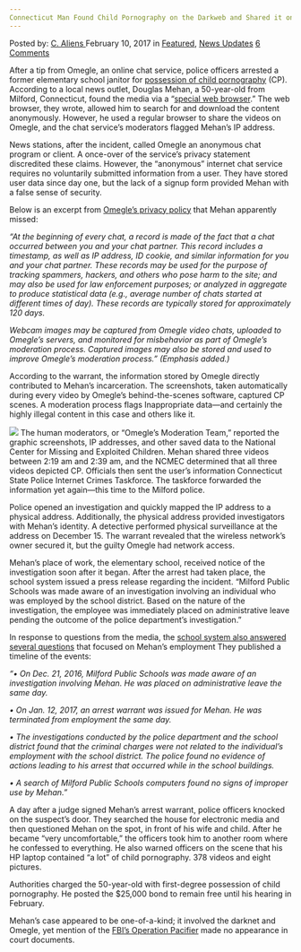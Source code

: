 ```yaml
---
Connecticut Man Found Child Pornography on the Darkweb and Shared it on Omegle
---
```

<article class="post-listing post-18066 post type-post status-publish format-standard has-post-thumbnail hentry category-deepdot-news category-news-updates">
    <div class="post-inner">
        <span>Posted by: <a href="https://www.deepdotweb.com/author/caliens/" title="">C. Aliens </a></span>
    <span>February 10, 2017</span>
    <span>in <a href="https://www.deepdotweb.com/category/deepdot-news/" rel="category tag">Featured</a>, <a href="https://www.deepdotweb.com/category/news-updates/" rel="category tag">News Updates</a></span>
    <span><a href="https://www.deepdotweb.com/2017/02/10/connecticut-man-found-child-pornography-on-the-darkweb/#comments">6 Comments</a></span>
    </p>
    <div class="clear"></div>
    <div class="entry">
    <p>After a tip from Omegle, an online chat service, police officers arrested a former elementary school janitor for <a href="https://www.deepdotweb.com/2017/01/17/ohio-man-indicted-on-child-porn-charges/">possession of child pornography</a> (CP). According to a local news outlet, Douglas Mehan, a 50-year-old from Milford, Connecticut, found the media via a “<a href="http://www.nhregister.com/general-news/20170120/warrant-former-milford-school-custodian-used-dark-web-anonymous-chat-room-for-child-porn">special web browser</a>.” The web browser, they wrote, allowed him to search for and download the content anonymously. However, he used a regular browser to share the videos on Omegle, and the chat service’s moderators flagged Mehan’s IP address.</p>
    <p>News stations, after the incident, called Omegle an anonymous chat program or client. A once-over of the service’s privacy statement discredited these claims. However, the “anonymous” internet chat service requires no voluntarily submitted information from a user. They have stored user data since day one, but the lack of a signup form provided Mehan with a false sense of security.</p>
    <p>Below is an excerpt from <a href="http://www.omegle.com/static/privacy.html">Omegle’s privacy policy</a> that Mehan apparently missed:</p>
    <p><em>“</em><em>At the beginning of every chat, a record is made</em><em> of the fact that a chat occurred between you and your chat partner. </em><em>This record includes a timestamp, as well as IP address, ID cookie, and similar information for you and your chat partner</em><em>. These records may be used for the purpose of tracking spammers, hackers, and others who pose harm to the site; and may also be </em><em>used for law enforcement purposes</em><em>; or analyzed in aggregate to produce statistical data (e.g., average number of chats started at different times of day). These records are typically stored for approximately 120 days.</em></p>
    <p><em>Webcam images may be captured from Omegle video chats, uploaded to Omegle&#8217;s servers, and monitored for misbehavior as part of Omegle&#8217;s moderation process</em><em>. Captured images may also be stored and used to improve Omegle&#8217;s moderation process.” (Emphasis added.)</em></p>
    <p>According to the warrant, the information stored by Omegle directly contributed to Mehan’s incarceration. The screenshots, taken automatically during every video by Omegle’s behind-the-scenes software, captured CP scenes. A moderation process flags Inappropriate data—and certainly the highly illegal content in this case and others like it.</p>
    <p><img class="wp-image-18070 aligncenter" src="https://www.deepdotweb.com/wp-content/uploads/2017/02/word-image-17.jpeg" srcset="https://www.deepdotweb.com/wp-content/uploads/2017/02/word-image-17.jpeg 731w, https://www.deepdotweb.com/wp-content/uploads/2017/02/word-image-17-300x121.jpeg 300w" sizes="(max-width: 731px) 100vw, 731px" /> The human moderators, or “Omegle’s Moderation Team,” reported the graphic screenshots, IP addresses, and other saved data to the National Center for Missing and Exploited Children. Mehan shared three videos between 2:19 am and 2:39 am, and the NCMEC determined that all three videos depicted CP. Officials then sent the user’s information Connecticut State Police Internet Crimes Taskforce. The taskforce forwarded the information yet again—this time to the Milford police.</p>
    <p>Police opened an investigation and quickly mapped the IP address to a physical address. Additionally, the physical address provided investigators with Mehan’s identity. A detective performed physical surveillance at the address on December 15. The warrant revealed that the wireless network’s owner secured it, but the guilty Omegle had network access.</p>
    <p>Mehan’s place of work, the elementary school, received notice of the investigation soon after it began. After the arrest had taken place, the school system issued a press release regarding the incident. “Milford Public Schools was made aware of an investigation involving an individual who was employed by the school district. Based on the nature of the investigation, the employee was immediately placed on administrative leave pending the outcome of the police department’s investigation.”</p>
    <p>In response to questions from the media, the <a href="http://www.milfordmirror.com/70670/milford-man-charged-with-possession-of-child-pornography/">school system also answered several questions</a> that focused on Mehan’s employment They published a timeline of the events:</p>
    <p><em>“• On Dec. 21, 2016, Milford Public Schools was made aware of an investigation involving Mehan. He was placed on administrative leave the same day.</em></p>
    <p><em>• On Jan. 12, 2017, an arrest warrant was issued for Mehan. He was terminated from employment the same day.</em></p>
    <p><em>• The investigations conducted by the police department and the school district found that the criminal charges were not related to the individual’s employment with the school district. The police found no evidence of actions leading to his arrest that occurred while in the school buildings.</em></p>
    <p><em>• A search of Milford Public Schools computers found no signs of improper use by Mehan.”</em></p>
    <p>A day after a judge signed Mehan’s arrest warrant, police officers knocked on the suspect’s door. They searched the house for electronic media and then questioned Mehan on the spot, in front of his wife and child. After he became “very uncomfortable,” the officers took him to another room where he confessed to everything. He also warned officers on the scene that his HP laptop contained “a lot” of child pornography. 378 videos and eight pictures.</p>
    <p>Authorities charged the 50-year-old with first-degree possession of child pornography. He posted the $25,000 bond to remain free until his hearing in February.</p>
    <p>Mehan’s case appeared to be one-of-a-kind; it involved the darknet and Omegle, yet mention of the <a href="https://www.deepdotweb.com/tag/playpen/">FBI’s Operation Pacifier</a> made no appearance in court documents.</p>
    </div>
    <span style="display:none" class="updated">2017-02-10</span>
    <div style="display:none" class="vcard author" itemprop="author" itemscope itemtype="http://schema.org/Person"><strong class="fn" itemprop="name"><a href="https://www.deepdotweb.com/author/caliens/" title="Posts by C. Aliens" rel="author">C. Aliens</a></strong></div>
    </div>
</article>

